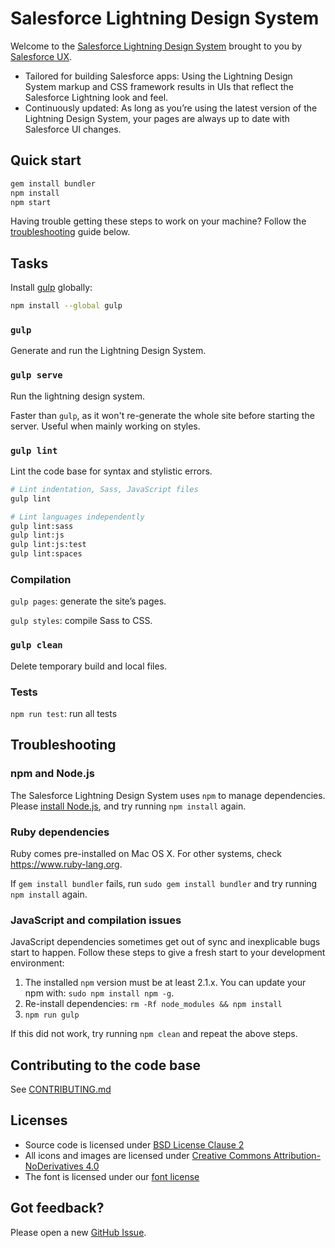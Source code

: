 # Salesforce Lightning Design System

Welcome to the [Salesforce Lightning Design System](https://www.lightningdesignsystem.com) brought to you by [Salesforce UX](https://twitter.com/salesforceux).

* Tailored for building Salesforce apps: Using the Lightning Design System markup and CSS framework results in UIs that reflect the Salesforce Lightning look and feel.
* Continuously updated: As long as you’re using the latest version of the Lightning Design System, your pages are always up to date with Salesforce UI changes.

## Quick start

```bash
gem install bundler
npm install
npm start
```

Having trouble getting these steps to work on your machine? Follow the [troubleshooting](#troubleshooting) guide below.

## Tasks

Install [gulp](http://gulpjs.com/) globally:

```bash
npm install --global gulp
```

### `gulp`

Generate and run the Lightning Design System.

### `gulp serve`

Run the lightning design system.

Faster than `gulp`, as it won't re-generate the whole site before starting the server. Useful when mainly working on styles.

### `gulp lint`

Lint the code base for syntax and stylistic errors.

```bash
# Lint indentation, Sass, JavaScript files
gulp lint

# Lint languages independently
gulp lint:sass
gulp lint:js
gulp lint:js:test
gulp lint:spaces
```

### Compilation

`gulp pages`: generate the site’s pages.

`gulp styles`: compile Sass to CSS.

### `gulp clean`

Delete temporary build and local files.

### Tests

`npm run test`: run all tests

## Troubleshooting

### npm and Node.js

The Salesforce Lightning Design System uses `npm` to manage dependencies. Please [install Node.js](https://nodejs.org), and try running `npm install` again.

### Ruby dependencies

Ruby comes pre-installed on Mac OS X. For other systems, check <https://www.ruby-lang.org>.

If `gem install bundler` fails, run `sudo gem install bundler` and try running `npm install` again.

### JavaScript and compilation issues

JavaScript dependencies sometimes get out of sync and inexplicable bugs start to happen. Follow these steps to give a fresh start to your development environment:

1. The installed `npm` version must be at least 2.1.x. You can update your npm with: `sudo npm install npm -g`.
2. Re-install dependencies: `rm -Rf node_modules && npm install`
3. `npm run gulp`

If this did not work, try running `npm clean` and repeat the above steps.

## Contributing to the code base

See <a href="CONTRIBUTING.md">CONTRIBUTING.md</a>

## Licenses

* Source code is licensed under [BSD License Clause 2](http://opensource.org/licenses/BSD-2-Clause)
* All icons and images are licensed under [Creative Commons Attribution-NoDerivatives 4.0](http://creativecommons.org/licenses/by-nd/4.0/)
* The font is licensed under our [font license](https://www.lightningdesignsystem.com/assets/licenses/License-for-font.txt)

## Got feedback?

Please open a new <a href="https://github.com/salesforce-ux/design-system/issues">GitHub Issue</a>.
